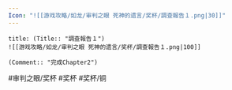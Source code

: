 ```yaml
---
Icon: "![[游戏攻略/如龙/审判之眼 死神的遗言/奖杯/調查報告１.png|30]]"
---
```

```ad-common-bronze-trophy
title: (Title:: "調查報告１")
![[游戏攻略/如龙/审判之眼 死神的遗言/奖杯/調查報告１.png|100]]

(Comment:: "完成Chapter2")
```

#审判之眼/奖杯 #奖杯 #奖杯/铜
